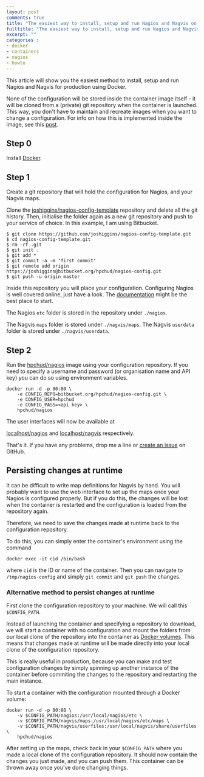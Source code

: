 ```yaml
---
layout: post
comments: true
title: "The easiest way to install, setup and run Nagios and Nagvis on Linux"
fulltitle: "The easiest way to install, setup and run Nagios and Nagvis on Linux"
excerpt: ""
categories : 
- docker
- containers
- nagios
- howto
---
```


This article will show you the easiest method to install, setup and run Nagios and Nagvis for production using Docker.

None of the configuration will be stored inside the container image itself - it will be cloned from a (private) git repository when the container is launched. This way, you don't have to maintain and recreate images when you want to change a configuration. For info on how this is implemented inside the image, see this [post](/2017/getting-secrets-into-docker/).

## Step 0

Install [Docker](https://docs.docker.com/engine/installation/).

## Step 1

Create a git repository that will hold the configuration for Nagios, and your Nagvis maps.

Clone the [joshiggins/nagios-config-template](https://github.com/joshiggins/nagios-config-template) repository and delete all the git history. Then, initialise the folder again as a new git repository and push to your service of choice. In this example, I am using Bitbucket.

```
$ git clone https://github.com/joshiggins/nagios-config-template.git
$ cd nagios-config-template.git
$ rm -rf .git
$ git init .
$ git add *
$ git commit -a -m 'first commit'
$ git remote add origin https://joshiggins@bitbucket.org/hpchud/nagios-config.git
$ git push -u origin master
```

Inside this repository you will place your configuration. Configuring Nagios is well covered online, just have a look. The [documentation](https://assets.nagios.com/downloads/nagioscore/docs/nagioscore/4/en/config.html) might be the best place to start.

The Nagios `etc` folder is stored in the repository under `./nagios`.

The Nagvis `maps` folder is stored under `./nagvis/maps`. The Nagvis `userdata` folder is stored under `./nagvis/userdata`.

## Step 2

Run the [hpchud/nagios](https://hub.docker.com/r/hpchud/nagios/) image using your configuration repository. If you need to specify a username and password (or organisation name and API key) you can do so using environment variables.

```
docker run -d -p 80:80 \
    -e CONFIG_REPO=bitbucket.org/hpchud/nagios-config.git \
    -e CONFIG_USER=hpchud
    -e CONFIG_PASS=<api key> \
    hpchud/nagios
```

The user interfaces will now be available at

[localhost/nagios](http://localhost/nagios) and
[localhost/nagvis](http://localhost/nagvis) respectively.

That's it. If you have any problems, drop me a line or [create an issue](https://github.com/hpchud/nagios/issues) on GitHub.

## Persisting changes at runtime

It can be difficult to write map definitions for Nagvis by hand. You will probably want to use the web interface to set up the maps once your Nagios is configured properly. But if you do this, the changes will be lost when the container is restarted and the configuration is loaded from the repository again.

Therefore, we need to save the changes made at runtime back to the configuration repository.

To do this, you can simply enter the container's environment using the command

```
docker exec -it cid /bin/bash
```

where `cid` is the ID or name of the container. Then you can navigate to `/tmp/nagios-config` and simply `git commit` and `git push` the changes.

### Alternative method to persist changes at runtime

First clone the configuration repository to your machine. We will call this `$CONFIG_PATH`.

Instead of launching the container and specifying a repository to download, we will start a container with no configuration and mount the folders from our local clone of the repository into the container as [Docker volumes](https://docs.docker.com/engine/tutorials/dockervolumes/). This means that changes made at runtime will be made directly into your local clone of the configuration repository.

This is really useful in production, because you can make and test configuration changes by simply spinning up another instance of the container before commiting the changes to the repository and restarting the main instance.

To start a container with the configuration mounted through a Docker volume:

```
docker run -d -p 80:80 \
    -v $CONFIG_PATH/nagios:/usr/local/nagios/etc \
    -v $CONFIG_PATH/nagvis/maps:/usr/local/nagivs/etc/maps \
    -v $CONFIG_PATH/nagvis/userfiles:/usr/local/nagvis/share/userfiles \
    hpchud/nagios
```

After setting up the maps, check back in your `$CONFIG_PATH` where you made a local clone of the configuration repository. It should now contain the changes you just made, and you can push them. This container can be thrown away once you've done changing things.